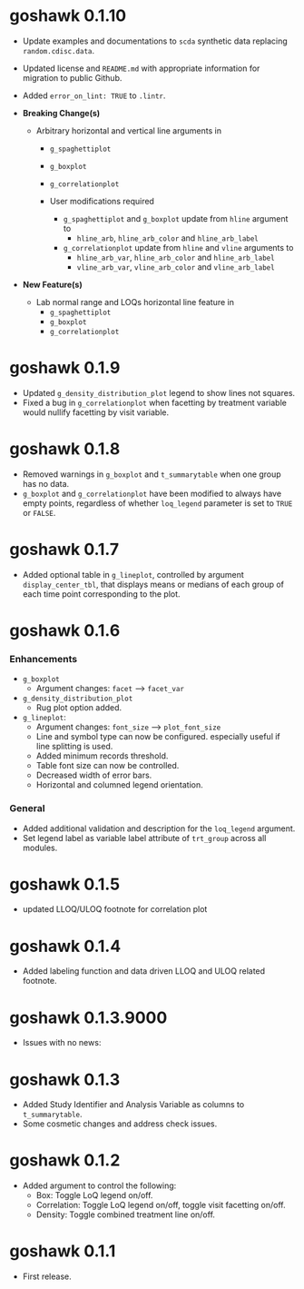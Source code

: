 # goshawk 0.1.10

* Update examples and documentations to `scda` synthetic data replacing `random.cdisc.data`.
* Updated license and `README.md` with appropriate information for migration to public Github.
* Added `error_on_lint: TRUE` to `.lintr`.
* **Breaking Change(s)**

  - Arbitrary horizontal and vertical line arguments in 
    - `g_spaghettiplot`
    - `g_boxplot`
    - `g_correlationplot`

    - User modifications required
      - `g_spaghettiplot` and `g_boxplot` update from `hline` argument to
        - `hline_arb`, `hline_arb_color` and `hline_arb_label`
      - `g_correlationplot` update from `hline` and `vline` arguments to 
        - `hline_arb_var`, `hline_arb_color` and `hline_arb_label`
        - `vline_arb_var`, `vline_arb_color` and `vline_arb_label`

* **New Feature(s)**

  - Lab normal range and LOQs horizontal line feature in 
    - `g_spaghettiplot`
    - `g_boxplot`
    - `g_correlationplot`


# goshawk 0.1.9

* Updated `g_density_distribution_plot` legend to show lines not squares.
* Fixed a bug in `g_correlationplot` when facetting by treatment variable would nullify facetting by visit variable.

# goshawk 0.1.8

* Removed warnings in `g_boxplot` and `t_summarytable` when one group has no data.
* `g_boxplot` and `g_correlationplot` have been modified to always have empty points, regardless of whether `loq_legend` parameter is set to `TRUE` or `FALSE`.

# goshawk 0.1.7

* Added optional table in `g_lineplot`, controlled by argument `display_center_tbl`, that displays means or medians of each group of each time point corresponding to the plot.

# goshawk 0.1.6

### Enhancements
* `g_boxplot`
    - Argument changes: `facet` --> `facet_var`
* `g_density_distribution_plot`
   - Rug plot option added.
* `g_lineplot`:
    - Argument changes: `font_size` --> `plot_font_size`
    - Line and symbol type can now be configured. especially useful if line splitting is used.
    - Added minimum records threshold.
    - Table font size can now be controlled.
    - Decreased width of error bars.
    - Horizontal and columned legend orientation.

### General
* Added additional validation and description for the `loq_legend` argument.
* Set legend label as variable label attribute of `trt_group` across all modules.

# goshawk 0.1.5

* updated LLOQ/ULOQ footnote for correlation plot

# goshawk 0.1.4

* Added labeling function and data driven LLOQ and ULOQ related footnote.

# goshawk 0.1.3.9000

* Issues with no news:

# goshawk 0.1.3

* Added Study Identifier and Analysis Variable as columns to `t_summarytable`.
* Some cosmetic changes and address check issues.

# goshawk 0.1.2

* Added argument to control the following:
  - Box: Toggle LoQ legend on/off.
  - Correlation: Toggle LoQ legend on/off, toggle visit facetting on/off.
  - Density: Toggle combined treatment line on/off.

# goshawk 0.1.1

* First release.
